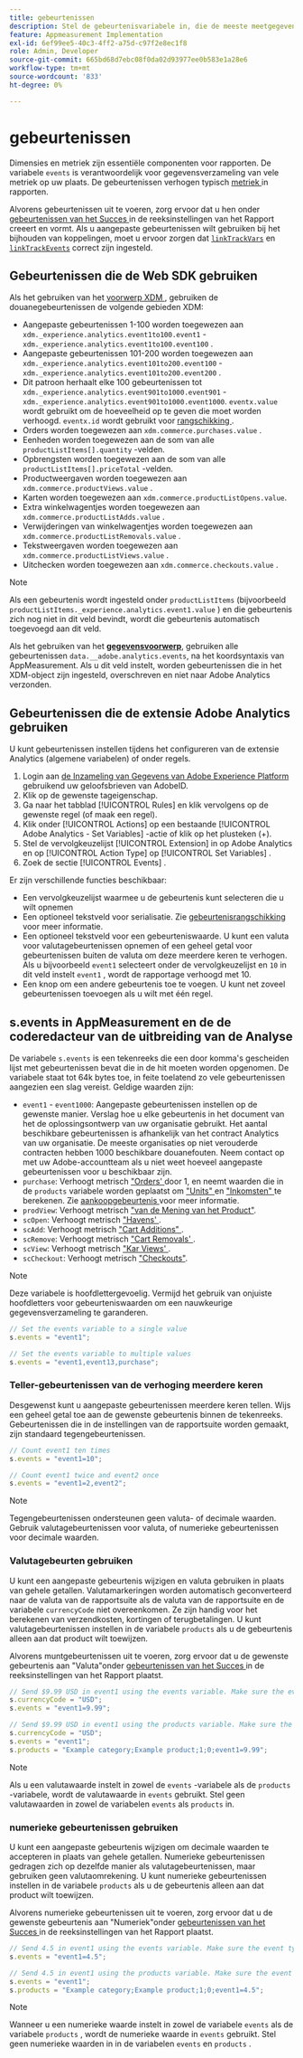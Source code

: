 ```yaml
---
title: gebeurtenissen
description: Stel de gebeurtenisvariabele in, die de meeste meetgegevens op uw site beheert.
feature: Appmeasurement Implementation
exl-id: 6ef99ee5-40c3-4ff2-a75d-c97f2e8ec1f8
role: Admin, Developer
source-git-commit: 665bd68d7ebc08f0da02d93977ee0b583e1a28e6
workflow-type: tm+mt
source-wordcount: '833'
ht-degree: 0%

---
```


# gebeurtenissen

Dimensies en metriek zijn essentiële componenten voor rapporten. De variabele `events` is verantwoordelijk voor gegevensverzameling van vele metriek op uw plaats. De gebeurtenissen verhogen typisch [ metriek ](/help/components/metrics/overview.md) in rapporten.

Alvorens gebeurtenissen uit te voeren, zorg ervoor dat u hen onder [ gebeurtenissen van het Succes ](/help/admin/admin/c-manage-report-suites/c-edit-report-suites/conversion-var-admin/c-success-events/success-event.md) in de reeksinstellingen van het Rapport creeert en vormt. Als u aangepaste gebeurtenissen wilt gebruiken bij het bijhouden van koppelingen, moet u ervoor zorgen dat [`linkTrackVars`](../../config-vars/linktrackvars.md) en [`linkTrackEvents`](../../config-vars/linktrackevents.md) correct zijn ingesteld.

## Gebeurtenissen die de Web SDK gebruiken

Als het gebruiken van het [ voorwerp XDM ](/help/implement/aep-edge/xdm-var-mapping.md), gebruiken de douanegebeurtenissen de volgende gebieden XDM:

* Aangepaste gebeurtenissen 1-100 worden toegewezen aan `xdm._experience.analytics.event1to100.event1` - `xdm._experience.analytics.event1to100.event100` .
* Aangepaste gebeurtenissen 101-200 worden toegewezen aan `xdm._experience.analytics.event101to200.event100` - `xdm._experience.analytics.event101to200.event200` .
* Dit patroon herhaalt elke 100 gebeurtenissen tot `xdm._experience.analytics.event901to1000.event901` - `xdm._experience.analytics.event901to1000.event1000`. `eventx.value` wordt gebruikt om de hoeveelheid op te geven die moet worden verhoogd. `eventx.id` wordt gebruikt voor [ rangschikking ](event-serialization.md).
* Orders worden toegewezen aan `xdm.commerce.purchases.value` .
* Eenheden worden toegewezen aan de som van alle `productListItems[].quantity` -velden.
* Opbrengsten worden toegewezen aan de som van alle `productListItems[].priceTotal` -velden.
* Productweergaven worden toegewezen aan `xdm.commerce.productViews.value` .
* Karten worden toegewezen aan `xdm.commerce.productListOpens.value`.
* Extra winkelwagentjes worden toegewezen aan `xdm.commerce.productListAdds.value` .
* Verwijderingen van winkelwagentjes worden toegewezen aan `xdm.commerce.productListRemovals.value` .
* Tekstweergaven worden toegewezen aan `xdm.commerce.productListViews.value` .
* Uitchecken worden toegewezen aan `xdm.commerce.checkouts.value` .

>[!NOTE]
>
>Als een gebeurtenis wordt ingesteld onder `productListItems` (bijvoorbeeld `productListItems._experience.analytics.event1.value` ) en die gebeurtenis zich nog niet in dit veld bevindt, wordt die gebeurtenis automatisch toegevoegd aan dit veld.

Als het gebruiken van het [**gegevensvoorwerp**](/help/implement/aep-edge/data-var-mapping.md), gebruiken alle gebeurtenissen `data.__adobe.analytics.events`, na het koordsyntaxis van AppMeasurement. Als u dit veld instelt, worden gebeurtenissen die in het XDM-object zijn ingesteld, overschreven en niet naar Adobe Analytics verzonden.

## Gebeurtenissen die de extensie Adobe Analytics gebruiken

U kunt gebeurtenissen instellen tijdens het configureren van de extensie Analytics (algemene variabelen) of onder regels.

1. Login aan [ de Inzameling van Gegevens van Adobe Experience Platform ](https://experience.adobe.com/data-collection) gebruikend uw geloofsbrieven van AdobeID.
2. Klik op de gewenste tageigenschap.
3. Ga naar het tabblad [!UICONTROL Rules] en klik vervolgens op de gewenste regel (of maak een regel).
4. Klik onder [!UICONTROL Actions] op een bestaande [!UICONTROL Adobe Analytics - Set Variables] -actie of klik op het plusteken (+).
5. Stel de vervolgkeuzelijst [!UICONTROL Extension] in op Adobe Analytics en op [!UICONTROL Action Type] op [!UICONTROL Set Variables] .
6. Zoek de sectie [!UICONTROL Events] .

Er zijn verschillende functies beschikbaar:

* Een vervolgkeuzelijst waarmee u de gebeurtenis kunt selecteren die u wilt opnemen
* Een optioneel tekstveld voor serialisatie. Zie [ gebeurtenisrangschikking ](event-serialization.md) voor meer informatie.
* Een optioneel tekstveld voor een gebeurteniswaarde. U kunt een valuta voor valutagebeurtenissen opnemen of een geheel getal voor gebeurtenissen buiten de valuta om deze meerdere keren te verhogen. Als u bijvoorbeeld `event1` selecteert onder de vervolgkeuzelijst en `10` in dit veld instelt `event1` , wordt de rapportage verhoogd met 10.
* Een knop om een andere gebeurtenis toe te voegen. U kunt net zoveel gebeurtenissen toevoegen als u wilt met één regel.

## s.events in AppMeasurement en de de coderedacteur van de uitbreiding van de Analyse

De variabele `s.events` is een tekenreeks die een door komma&#39;s gescheiden lijst met gebeurtenissen bevat die in de hit moeten worden opgenomen. De variabele staat tot 64k bytes toe, in feite toelatend zo vele gebeurtenissen aangezien een slag vereist. Geldige waarden zijn:

* `event1` - `event1000`: Aangepaste gebeurtenissen instellen op de gewenste manier. Verslag hoe u elke gebeurtenis in het document van het de oplossingsontwerp van uw organisatie [ ](../../../prepare/solution-design.md) gebruikt. Het aantal beschikbare gebeurtenissen is afhankelijk van het contract Analytics van uw organisatie. De meeste organisaties op niet verouderde contracten hebben 1000 beschikbare douanefouten. Neem contact op met uw Adobe-accountteam als u niet weet hoeveel aangepaste gebeurtenissen voor u beschikbaar zijn.
* `purchase`: Verhoogt metrisch [ &quot;Orders&#39; ](/help/components/metrics/orders.md) door 1, en neemt waarden die in de `products` variabele worden geplaatst om [ &quot;Units&quot; ](/help/components/metrics/units.md) en [ &quot;Inkomsten&quot; ](/help/components/metrics/revenue.md) te berekenen. Zie [ aankoopgebeurtenis ](event-purchase.md) voor meer informatie.
* `prodView`: Verhoogt metrisch [ &quot;van de Mening van het Product&quot;](/help/components/metrics/product-views.md).
* `scOpen`: Verhoogt metrisch [ &quot;Havens&#39; ](/help/components/metrics/carts.md).
* `scAdd`: Verhoogt metrisch [ &quot;Cart Additions&quot; ](/help/components/metrics/cart-additions.md).
* `scRemove`: Verhoogt metrisch [ &quot;Cart Removals&#39; ](/help/components/metrics/cart-removals.md).
* `scView`: Verhoogt metrisch [ &quot;Kar Views&#39; ](/help/components/metrics/cart-views.md).
* `scCheckout`: Verhoogt metrisch [ &quot;Checkouts&quot;](/help/components/metrics/checkouts.md).

>[!NOTE]
>
>Deze variabele is hoofdlettergevoelig. Vermijd het gebruik van onjuiste hoofdletters voor gebeurteniswaarden om een nauwkeurige gegevensverzameling te garanderen.

```js
// Set the events variable to a single value
s.events = "event1";

// Set the events variable to multiple values
s.events = "event1,event13,purchase";
```

### Teller-gebeurtenissen van de verhoging meerdere keren

Desgewenst kunt u aangepaste gebeurtenissen meerdere keren tellen. Wijs een geheel getal toe aan de gewenste gebeurtenis binnen de tekenreeks. Gebeurtenissen die in de instellingen van de rapportsuite worden gemaakt, zijn standaard tegengebeurtenissen.

```js
// Count event1 ten times
s.events = "event1=10";

// Count event1 twice and event2 once
s.events = "event1=2,event2";
```

>[!NOTE]
>
>Tegengebeurtenissen ondersteunen geen valuta- of decimale waarden. Gebruik valutagebeurtenissen voor valuta, of numerieke gebeurtenissen voor decimale waarden.

### Valutagebeurten gebruiken

U kunt een aangepaste gebeurtenis wijzigen en valuta gebruiken in plaats van gehele getallen. Valutamarkeringen worden automatisch geconverteerd naar de valuta van de rapportsuite als de valuta van de rapportsuite en de variabele `currencyCode` niet overeenkomen. Ze zijn handig voor het berekenen van verzendkosten, kortingen of terugbetalingen. U kunt valutagebeurtenissen instellen in de variabele `products` als u de gebeurtenis alleen aan dat product wilt toewijzen.

Alvorens muntgebeurtenissen uit te voeren, zorg ervoor dat u de gewenste gebeurtenis aan &quot;Valuta&quot;onder [ gebeurtenissen van het Succes ](/help/admin/admin/c-manage-report-suites/c-edit-report-suites/conversion-var-admin/c-success-events/success-event.md) in de reeksinstellingen van het Rapport plaatst.

```js
// Send $9.99 USD in event1 using the events variable. Make sure the event type for event1 is Currency in Report suite settings
s.currencyCode = "USD";
s.events = "event1=9.99";

// Send $9.99 USD in event1 using the products variable. Make sure the event type for event1 is Currency in Report suite settings
s.currencyCode = "USD";
s.events = "event1";
s.products = "Example category;Example product;1;0;event1=9.99";
```

>[!NOTE]
>
>Als u een valutawaarde instelt in zowel de `events` -variabele als de `products` -variabele, wordt de valutawaarde in `events` gebruikt. Stel geen valutawaarden in zowel de variabelen `events` als `products` in.

### numerieke gebeurtenissen gebruiken

U kunt een aangepaste gebeurtenis wijzigen om decimale waarden te accepteren in plaats van gehele getallen. Numerieke gebeurtenissen gedragen zich op dezelfde manier als valutagebeurtenissen, maar gebruiken geen valutaomrekening. U kunt numerieke gebeurtenissen instellen in de variabele `products` als u de gebeurtenis alleen aan dat product wilt toewijzen.

Alvorens numerieke gebeurtenissen uit te voeren, zorg ervoor dat u de gewenste gebeurtenis aan &quot;Numeriek&quot;onder [ gebeurtenissen van het Succes ](/help/admin/admin/c-manage-report-suites/c-edit-report-suites/conversion-var-admin/c-success-events/success-event.md) in de reeksinstellingen van het Rapport plaatst.

```js
// Send 4.5 in event1 using the events variable. Make sure the event type for event1 is Numeric in Report suite settings
s.events = "event1=4.5";

// Send 4.5 in event1 using the products variable. Make sure the event type for event1 is Numeric in Report suite settings
s.events = "event1";
s.products = "Example category;Example product;1;0;event1=4.5";
```

>[!NOTE]
>
>Wanneer u een numerieke waarde instelt in zowel de variabele `events` als de variabele `products` , wordt de numerieke waarde in `events` gebruikt. Stel geen numerieke waarden in in de variabelen `events` en `products` .
